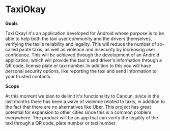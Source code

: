 # TaxiOkay

**Goals**

Taxi Okay! it's an application developed for Android whose purpose is to be able to help both the taxi user community and the drivers themselves, verifying the taxi's reliability and legality. This will reduce the number of so-called pirate taxis, as well as violence and insecurity by increasing user confidence. This will be achieved through the development of an Android application, which will provide the taxi's and driver's information through a QR code, license plate or taxi number. In addition to this you will have personal security options, like reporting the taxi and send information to your trusted contacts.

**Scope**

At this moment we plan to delimit it's functionality to Cancun, since in the last months there has been a wave of violence related to taxis, in addition to the fact that there are no alternatives like Uber.
This project has great potential for expansion to other cities since this is a common problem everywhere.
The product will be an app that can verify the legality of the taxi through a QR code, plate number or taxi number.
